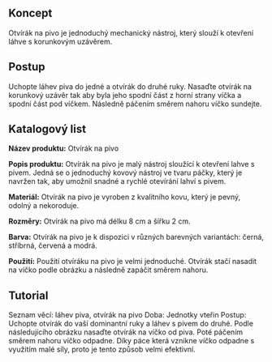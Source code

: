 ## Koncept
Otvírák na pivo je jednoduchý mechanický nástroj, který slouží k otevření láhve s korunkovým uzávěrem.

## Postup
Uchopte láhev piva do jedné a otvírák do druhé ruky. Nasaďte otvírák na korunkový uzávěr tak aby byla jeho spodní část z horní strany víčka a spodní část pod víčkem. Následně páčením směrem nahoru víčko sundejte.

## Katalogový list
**Název produktu:** Otvírák na pivo

**Popis produktu:** Otvírák na pivo je malý nástroj sloužící k otevření lahve s pivem. Jedná se o jednoduchý kovový nástroj ve tvaru páčky, který je navržen tak, aby umožnil snadné a rychlé otevírání lahví s pivem.

**Materiál:** Otvírák na pivo je vyroben z kvalitního kovu, který je pevný, odolný a nekoroduje.

**Rozměry:** Otvírák na pivo má délku 8 cm a šířku 2 cm.

**Barva:** Otvírák na pivo je k dispozici v různých barevných variantách: černá, stříbrná, červená a modrá.

**Použití:** Použití otvíráku na pivo je velmi jednoduché. Otvírák stačí nasadit na víčko podle obrázku a následně zapáčit směrem nahoru.

## Tutorial
Seznam věcí: láhev piva, otvírák na pivo
Doba:  Jednotky vteřin
Postup: Uchopte otvírák do vaší dominantní ruky a láhev s pivem do druhé. Podle následujícího obrázku nasaďte otvírák na víčko od piva. Poté páčením směrem nahoru víčko odpadne. Díky páce která vznikne víčko odpadne s využitím malé síly, proto je tento způsob velmi efektivní.
